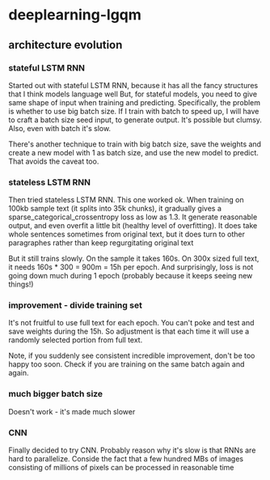 # deeplearning-lgqm

## architecture evolution

### stateful LSTM RNN
Started out with stateful LSTM RNN, because it has all the fancy structures that I think models language well
But, for stateful models, you need to give same shape of input when training and predicting. Specifically, the problem is whether to use big batch size. If I train with batch to speed up, I will have to craft a batch size seed input, to generate output. It's possible but clumsy. Also, even with batch it's slow.

There's another technique to train with big batch size, save the weights and create a new model with 1 as batch size, and use the new model to predict. That avoids the caveat too.

### stateless LSTM RNN
Then tried stateless LSTM RNN. This one worked ok. When training on 100kb sample text (it splits into 35k chunks), it gradually gives a sparse_categorical_crossentropy loss as low as 1.3. It generate reasonable output, and even overfit a little bit (healthy level of overfitting). It does take whole sentences sometimes from original text, but it does turn to other paragraphes rather than keep regurgitating original text

But it still trains slowly. On the sample it takes 160s. On 300x sized full text, it needs 160s * 300 = 900m = 15h per epoch. And surprisingly, loss is not going down much during 1 epoch (probably because it keeps seeing new things!)

### improvement - divide training set
It's not fruitful to use full text for each epoch. You can't poke and test and save weights during the 15h. So adjustment is that each time it will use a randomly selected portion from full text.

Note, if you suddenly see consistent incredible improvement, don't be too happy too soon. Check if you are training on the same batch again and again.

### much bigger batch size
Doesn't work - it's made much slower

### CNN
Finally decided to try CNN. Probably reason why it's slow is that RNNs are hard to parallelize. Conside the fact that a few hundred MBs of images consisting of millions of pixels can be processed in reasonable time